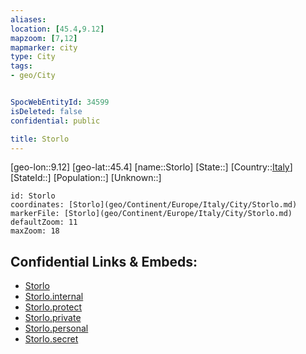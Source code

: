 ```yaml
---
aliases: 
location: [45.4,9.12]
mapzoom: [7,12] 
mapmarker: city 
type: City
tags:
- geo/City


SpocWebEntityId: 34599
isDeleted: false
confidential: public

title: Storlo
---
```

[geo-lon::9.12]
[geo-lat::45.4]
[name::Storlo]
[State::]
[Country::[Italy](geo/Continent/Europe/Italy.md)]
[StateId::]
[Population::]
[Unknown::]


```leaflet
id: Storlo
coordinates: [Storlo](geo/Continent/Europe/Italy/City/Storlo.md)
markerFile: [Storlo](geo/Continent/Europe/Italy/City/Storlo.md)
defaultZoom: 11 
maxZoom: 18
```


## Confidential Links & Embeds: 
- [Storlo](../../../../../../_public/geo/Continent/Europe/Italy/City/Storlo.md) 
- [Storlo.internal](../../../../../../_internal/geo/Continent/Europe/Italy/City/Storlo.internal.md) 
- [Storlo.protect](../../../../../../_protect/geo/Continent/Europe/Italy/City/Storlo.protect.md) 
- [Storlo.private](../../../../../../_private/geo/Continent/Europe/Italy/City/Storlo.private.md) 
- [Storlo.personal](../../../../../../_personal/geo/Continent/Europe/Italy/City/Storlo.personal.md) 
- [Storlo.secret](../../../../../../_secret/geo/Continent/Europe/Italy/City/Storlo.secret.md) 

